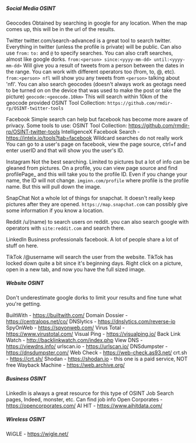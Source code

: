 ##### Social Media OSINT
Geocodes
	Obtained by searching in google for any location.  When the map comes up, this will be in the url of the results.

Twitter
	twitter.com/search-advanced is a great tool to search twitter.  Everything in twitter (unless the profile is private) will be public.
		Can also use `from:` `to:` and `@` to specify searches.
		You can also craft searches, almost like google dorks.
			`from:<person> since:<yyyy-mm-dd> until:<yyyy-mm-dd>` Will give you a result of tweets from a person between the dates in the range.  You can work with different operators too (from, to, @, etc).
			`from:<person> nfl` will show you any tweets from `<person>` talking about 'nfl'.
		You can also search geocodes (doesn't always work as geotags need to be turned on on the device that was used to make the post or take the picture)
			`geocode:<geocode.10km>`
				This will search within 10km of the geocode provided
	OSINT Tool Collection: `https://github.com/rmdir-rp/OSINT-twitter-tools`

Facebook
	Simple search can help but facebook has become more aware of privacy.
	Some tools to use:
		OSINT Tool Collection: https://github.com/rmdir-rp/OSINT-twitter-tools
		IntelligenceX Facebook Search - https://intelx.io/tools?tab=facebook
			Wildcard searches do not really work
				You can go to a user's page on facebook, view the page source, ctrl+f and enter userID and that will show you the user's ID.

Instagram
	Not the best searching.  Limited to pictures but a lot of info can be gleaned from pictures.
	On a profile, you can view page source and find profilePage_ and this will take you to the profile ID.  Even if you change your name, the ID will not change.
	`imginn.com/profile` where profile is the profile name.  But this will pull down the image.

SnapChat
	Not a whole lot of things for snapchat.  It doesn't really keep pictures after they are opened.
	`https://map.snapchat.com` can possibly give some information if you know a location.

Reddit
	/u/(name) to search users on reddit.
	you can also search google with operators with `site:reddit.com` and search there.

LinkedIn
	Business professionals facebook.  A lot of people share a lot of stuff on here.

TikTok
	/@username will search the user from the website.
	TikTok has locked down quite a bit since it's beginning days.
	Right click on a picture, open in a new tab, and now you have the full sized image.

##### Website OSINT

Don't underestimate google dorks to limit your results and fine tune what you're getting.

BuiltWith - https://builtwith.com/
Domain Dossier - https://centralops.net/co/
DNSlytics - https://dnslytics.com/reverse-ip
SpyOnWeb - https://spyonweb.com/
Virus Total - https://www.virustotal.com/
Visual Ping - https://visualping.io/
Back Link Watch - http://backlinkwatch.com/index.php
View DNS - https://viewdns.info/
urlscan.io - https://urlscan.io/
DNSdumpster - https://dnsdumpster.com/
Web Check - https://web-check.as93.net/
crt.sh - https://crt.sh/
Shodan - https://shodan.io    - this one is a paid service, NOT free
Wayback Machine - https://web.archive.org/

##### Business OSINT

LinkedIn is always a great resource for this type of OSINT
Job Search pages, Indeed, monster, etc.  Can find job info
Open Corporates - https://opencorporates.com/
AI HIT - https://www.aihitdata.com/

##### Wireless OSINT

WiGLE - https://wigle.net/